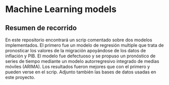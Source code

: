 # Machine Learning models

## Resumen de recorrido

En este repositorio encontrará un scrip comentado sobre dos modelos implementados. El primero fue un modelo de regresión multiple que trata de pronosticar los valores
de la migración apoyándose de los datos de inflación y PIB. El modelo fue defectuoso y se propuso un pronóstico de series de tiempo mediante un modelo autorregresivo integrado de medias móviles (ARIMA). Los resultados fueron mejores que con el primero y pueden verse en el scrip. Adjunto también las bases de datos usadas en este proyecto.



